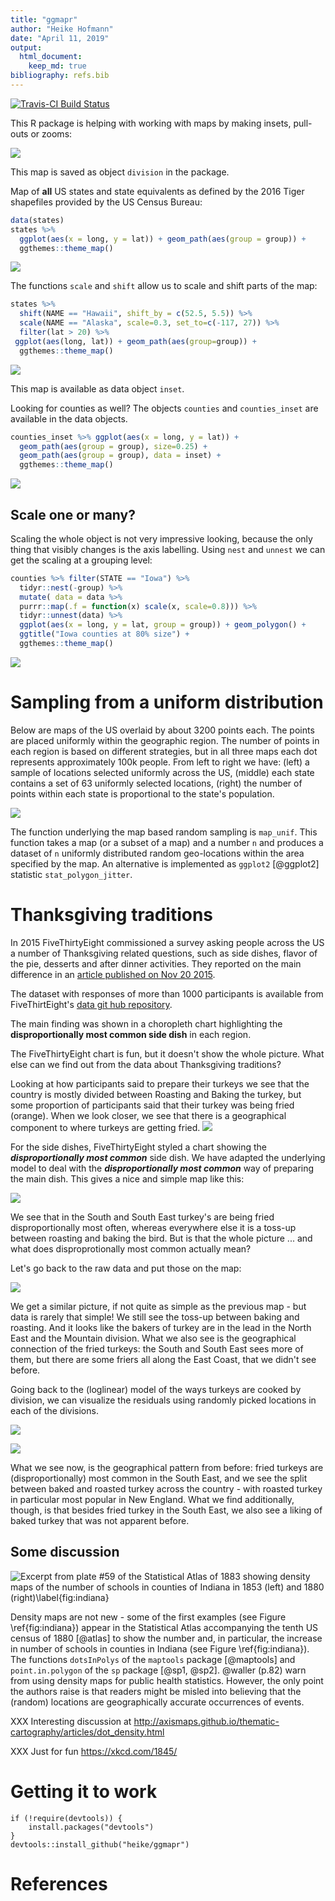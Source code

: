 ```yaml
---
title: "ggmapr"
author: "Heike Hofmann"
date: "April 11, 2019"
output: 
  html_document:
    keep_md: true
bibliography: refs.bib
---
```




[![Travis-CI Build Status](https://travis-ci.org/heike/mapr.svg?branch=master)](https://travis-ci.org/heike/mapr)


This R package is helping with working with maps by making insets, pull-outs or zooms:



![](README_files/figure-html/unnamed-chunk-2-1.png)<!-- -->

This map is saved as object `division` in the package.

Map of __all__ US states and state equivalents as defined by the 2016 Tiger shapefiles provided by the US Census Bureau:


```r
data(states)
states %>% 
  ggplot(aes(x = long, y = lat)) + geom_path(aes(group = group)) +
  ggthemes::theme_map()
```

![](README_files/figure-html/unnamed-chunk-3-1.png)<!-- -->


The functions `scale` and `shift` allow us to scale and shift parts of the map:


```r
states %>%
  shift(NAME == "Hawaii", shift_by = c(52.5, 5.5)) %>%
  scale(NAME == "Alaska", scale=0.3, set_to=c(-117, 27)) %>%
  filter(lat > 20) %>%
 ggplot(aes(long, lat)) + geom_path(aes(group=group)) +
  ggthemes::theme_map() 
```

![](README_files/figure-html/unnamed-chunk-4-1.png)<!-- -->

This map is available as data object `inset`. 


Looking for counties as well? The objects `counties` and `counties_inset` are available in the data objects.


```r
counties_inset %>% ggplot(aes(x = long, y = lat)) +
  geom_path(aes(group = group), size=0.25) +
  geom_path(aes(group = group), data = inset) +
  ggthemes::theme_map() 
```

![](README_files/figure-html/unnamed-chunk-5-1.png)<!-- -->


## Scale one or many?

Scaling the whole object is not very impressive looking, because the only thing that visibly changes is the axis labelling. 
Using  `nest` and `unnest` we can get the scaling at a grouping level:


```r
counties %>% filter(STATE == "Iowa") %>%
  tidyr::nest(-group) %>%
  mutate( data = data %>%
  purrr::map(.f = function(x) scale(x, scale=0.8))) %>%
  tidyr::unnest(data) %>%
  ggplot(aes(x = long, y = lat, group = group)) + geom_polygon() +
  ggtitle("Iowa counties at 80% size") +
  ggthemes::theme_map()
```

![](README_files/figure-html/unnamed-chunk-6-1.png)<!-- -->


# Sampling from a uniform distribution

Below are maps of the US overlaid by about 3200 points each. The points are placed uniformly within the geographic region. The number of points in each region is based on different strategies, but in all three maps each dot represents approximately 100k people. From left to right we have: (left) a sample of locations selected uniformly across the US, (middle) each state contains a set of 63 uniformly selected locations, (right) the number of points within each state is proportional to the state's population.

![](README_files/figure-html/unnamed-chunk-7-1.png)<!-- -->


The function underlying the map based random sampling is `map_unif`. This function takes a map (or a subset of a map) and a number `n` and produces a dataset of `n` uniformly distributed random geo-locations within the area specified by the map.
An alternative is implemented as `ggplot2` [@ggplot2] statistic `stat_polygon_jitter`.


# Thanksgiving traditions

In 2015 FiveThirtyEight  commissioned a survey asking people across the US a number of Thanksgiving related questions, such as side dishes, flavor of the pie, desserts and after 
dinner activities. They reported on the main difference in an <a href="http://fivethirtyeight.com/features/heres-what-your-part-of-america-eats-on-thanksgiving/">article published on Nov 20 2015</a>. 

The dataset with responses of more than 1000 participants is available from FiveThirtEight's <a href="https://github.com/fivethirtyeight/data/blob/master/thanksgiving-2015/thanksgiving-2015-poll-data.csv">data git hub repository</a>.

The main finding was shown in a choropleth chart highlighting the __disproportionally most common side dish__ in each region.

The FiveThirtyEight chart is fun, but it doesn't show the whole picture. What else can we find out from the data about Thanksgiving traditions? 



Looking at how participants said to prepare their turkeys we see that the country is mostly divided between Roasting and Baking the turkey, but some proportion of participants said that their turkey was being fried (orange). When we look closer, we see that there is a geographical component to where turkeys are getting fried.
![](README_files/figure-html/unnamed-chunk-9-1.png)<!-- -->

For the side dishes, FiveThirtyEight styled a chart showing the ***disproportionally most common*** side dish. We have adapted the underlying model to deal with the ***disproportionally most common*** way of preparing the main dish. This gives a nice and simple map like this:

![](README_files/figure-html/unnamed-chunk-10-1.png)<!-- -->

We see that in the South and South East turkey's are being fried disproportionally most often, whereas everywhere else it is a toss-up between roasting and baking the bird.
But is that the whole picture ... and what does disproprotionally most common actually mean?

Let's go back to the raw data and put those on the map:

![](README_files/figure-html/unnamed-chunk-11-1.png)<!-- -->

We get a similar picture, if not quite as simple as the previous map - but data is rarely that simple! We still see the toss-up between baking and roasting. And it looks like the bakers of turkey are in the lead in the North East and the Mountain division.
What we also see is the geographical connection of the fried turkeys: the South and South East sees more of them, but there are some friers all along the East Coast, that we didn't see before.

Going back to the (loglinear) model of the ways turkeys are cooked by division, we can visualize the residuals using randomly picked locations in each of the divisions. 



![](README_files/figure-html/unnamed-chunk-13-1.png)<!-- -->

![](README_files/figure-html/unnamed-chunk-14-1.png)<!-- -->

What we see now, is the geographical pattern from before: fried turkeys are (disproportionally) most common in the South East, and we see the split between baked and roasted turkey across the country - with roasted turkey in particular most popular in New England. What we find additionally, though, is that besides fried turkey in the South East, we also see a liking of baked turkey that was not apparent before.


## Some discussion

![Excerpt from plate #59 of the Statistical Atlas of 1883 showing density maps of the number of schools in counties of Indiana in 1853 (left) and 1880 (right)\label{fig:indiana}](inst/images/indiana-schools.png)

Density maps are not new - some of the first examples (see Figure \ref{fig:indiana}) appear in the Statistical Atlas accompanying the tenth US census of 1880 [@atlas] to show the number and, in particular, the increase in number of schools in counties in Indiana (see Figure \ref{fig:indiana}). The functions `dotsInPolys` of the `maptools` package [@maptools] and `point.in.polygon` of the `sp` package [@sp1, @sp2]. 
@waller (p.82) warn from using density maps for public health statistics. However, the only point the authors raise is that readers might be misled into believing that the (random) locations are geographically accurate occurrences of events. 


XXX Interesting discussion at http://axismaps.github.io/thematic-cartography/articles/dot_density.html

XXX Just for fun https://xkcd.com/1845/

# Getting it to work

```
if (!require(devtools)) {
    install.packages("devtools")
}
devtools::install_github("heike/ggmapr")
```

# References
